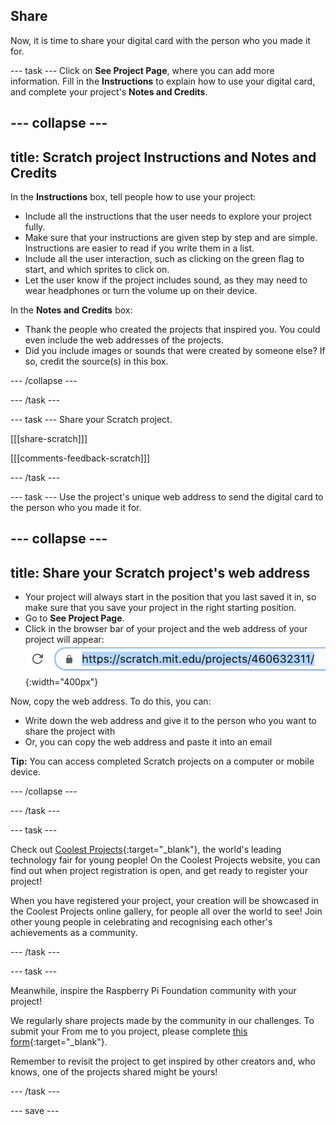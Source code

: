 ## Share
Now, it is time to share your digital card with the person who you made it for. 

--- task ---
Click on **See Project Page**, where you can add more information. Fill in the **Instructions** to explain how to use your digital card, and complete your project's **Notes and Credits**.

--- collapse ---
---
title: Scratch project Instructions and Notes and Credits
---

In the **Instructions** box, tell people how to use your project:
+ Include all the instructions that the user needs to explore your project fully. 
+ Make sure that your instructions are given step by step and are simple. Instructions are easier to read if you write them in a list.
+ Include all the user interaction, such as clicking on the green flag to start, and which sprites to click on. 
+ Let the user know if the project includes sound, as they may need to wear headphones or turn the volume up on their device.

In the **Notes and Credits** box:
+ Thank the people who created the projects that inspired you. You could even include the web addresses of the projects.
+ Did you include images or sounds that were created by someone else? If so, credit the source(s) in this box.

--- /collapse ---

--- /task ---

--- task ---
Share your Scratch project.
 
[[[share-scratch]]]
 
[[[comments-feedback-scratch]]]

--- /task ---

--- task ---
Use the project's unique web address to send the digital card to the person who you made it for.

--- collapse ---
---
title: Share your Scratch project's web address
---
+ Your project will always start in the position that you last saved it in, so make sure that you save your project in the right starting position.
+ Go to **See Project Page**.
+ Click in the browser bar of your project and the web address of your project will appear:
![Show web address](images/from-me-webaddress.png){:width="400px"}

Now, copy the web address. To do this, you can:
+ Write down the web address and give it to the person who you want to share the project with
+ Or, you can copy the web address and paste it into an email

**Tip:** You can access completed Scratch projects on a computer or mobile device. 

--- /collapse ---

--- /task ---

--- task ---

Check out [Coolest Projects](https://online.coolestprojects.org){:target="_blank"}, the world's leading technology fair for young people! On the Coolest Projects website, you can find out when project registration is open, and get ready to register your project!

When you have registered your project, your creation will be showcased in the Coolest Projects online gallery, for people all over the world to see! Join other young people in celebrating and recognising each other's achievements as a community. 

--- /task ---

--- task ---

Meanwhile, inspire the Raspberry Pi Foundation community with your project!

We regularly share projects made by the community in our challenges. To submit your From me to you project, please complete [this form](https://form.raspberrypi.org/f/community-project-submissions){:target="_blank"}.

Remember to revisit the project to get inspired by other creators and, who knows, one of the projects shared might be yours!

--- /task ---

--- save ---
